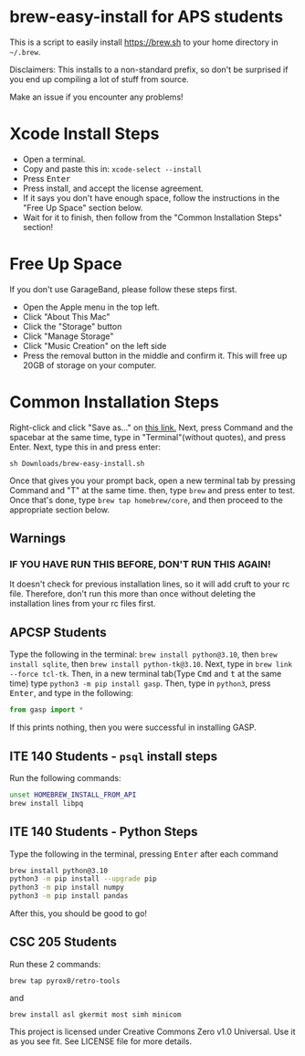 # brew-easy-install for APS students

This is a script to easily install https://brew.sh to your home directory in `~/.brew`.

Disclaimers: This installs to a non-standard prefix, so don't be surprised if you end up compiling a lot of stuff from source.

Make an issue if you encounter any problems!

# Xcode Install Steps
* Open a terminal.
* Copy and paste this in: `xcode-select --install`
* Press <kbd>Enter</kbd>
* Press install, and accept the license agreement.
* If it says you don't have enough space, follow the instructions in the "Free Up Space" section below.
* Wait for it to finish, then follow from the "Common Installation Steps" section!

# Free Up Space
If you don't use GarageBand, please follow these steps first.
* Open the Apple menu in the top left.
* Click "About This Mac"
* Click the "Storage" button
* Click "Manage Storage"
* Click "Music Creation" on the left side
* Press the removal button in the middle and confirm it. This will free up 20GB of storage on your computer.

# Common Installation Steps
Right-click and click "Save as..." on [this link.](https://raw.githubusercontent.com/pyrox0/brew-easy-install/main/brew-easy-install.sh)
Next, press Command and the spacebar at the same time, type in "Terminal"(without quotes), and press Enter.
Next, type this in and press enter:

`sh Downloads/brew-easy-install.sh`

Once that gives you your prompt back, open a new terminal tab by pressing Command and "T" at the same time.
then, type `brew` and press enter to test. Once that's done, type `brew tap homebrew/core`, and then proceed to the appropriate section below.

## Warnings
### IF YOU HAVE RUN THIS BEFORE, DON'T RUN THIS AGAIN!
It doesn't check for previous installation lines, so it will add cruft to your rc file. Therefore, don't run this more than once without deleting the installation lines from your rc files first.

## APCSP Students
Type the following in the terminal: `brew install python@3.10`, then `brew install sqlite`, then `brew install python-tk@3.10`. Next, type in `brew link --force tcl-tk`. Then, in a new terminal tab(Type <kbd>Cmd</kbd> and <kbd>t</kbd> at the same time) type `python3 -m pip install gasp`. Then, type in `python3`, press <kbd>Enter</kbd>, and type in the following:

```python
from gasp import *
```
If this prints nothing, then you were successful in installing GASP.

## ITE 140 Students - `psql` install steps
Run the following commands:
```sh
unset HOMEBREW_INSTALL_FROM_API
brew install libpq
```

## ITE 140 Students - Python Steps
Type the following in the terminal, pressing <kbd>Enter</kbd> after each command

```sh
brew install python@3.10
python3 -m pip install --upgrade pip
python3 -m pip install numpy
python3 -m pip install pandas
```
After this, you should be good to go!


## CSC 205 Students
Run these 2 commands:

`brew tap pyrox0/retro-tools`

and

`brew install asl gkermit most simh minicom`

This project is licensed under Creative Commons Zero v1.0 Universal. Use it as you see fit. See LICENSE file for more details.

